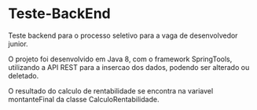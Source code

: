 # Teste-BackEnd

 Teste backend para o processo seletivo para a vaga de desenvolvedor junior.
 
 O projeto foi desenvolvido em Java 8, com o framework SpringTools, utilizando a API REST para a insercao dos dados, podendo ser alterado ou deletado.
 
 O resultado do calculo de rentabilidade se encontra na variavel montanteFinal da classe CalculoRentabilidade.

